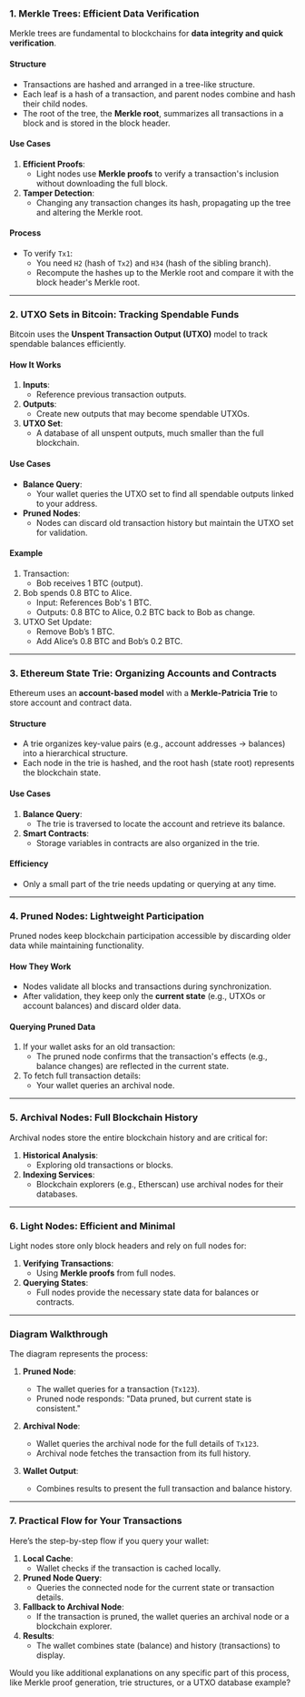 ### **1. Merkle Trees: Efficient Data Verification**

Merkle trees are fundamental to blockchains for **data integrity and quick verification**.

#### **Structure**

- Transactions are hashed and arranged in a tree-like structure.
- Each leaf is a hash of a transaction, and parent nodes combine and hash their child nodes.
- The root of the tree, the **Merkle root**, summarizes all transactions in a block and is stored in the block header.

#### **Use Cases**

1. **Efficient Proofs**:
    - Light nodes use **Merkle proofs** to verify a transaction's inclusion without downloading the full block.
2. **Tamper Detection**:
    - Changing any transaction changes its hash, propagating up the tree and altering the Merkle root.

#### **Process**

- To verify `Tx1`:
    - You need `H2` (hash of `Tx2`) and `H34` (hash of the sibling branch).
    - Recompute the hashes up to the Merkle root and compare it with the block header's Merkle root.

---

### **2. UTXO Sets in Bitcoin: Tracking Spendable Funds**

Bitcoin uses the **Unspent Transaction Output (UTXO)** model to track spendable balances efficiently.

#### **How It Works**

1. **Inputs**:
    - Reference previous transaction outputs.
2. **Outputs**:
    - Create new outputs that may become spendable UTXOs.
3. **UTXO Set**:
    - A database of all unspent outputs, much smaller than the full blockchain.

#### **Use Cases**

- **Balance Query**:
    - Your wallet queries the UTXO set to find all spendable outputs linked to your address.
- **Pruned Nodes**:
    - Nodes can discard old transaction history but maintain the UTXO set for validation.

#### **Example**

1. Transaction:
    - Bob receives 1 BTC (output).
2. Bob spends 0.8 BTC to Alice.
    - Input: References Bob's 1 BTC.
    - Outputs: 0.8 BTC to Alice, 0.2 BTC back to Bob as change.
3. UTXO Set Update:
    - Remove Bob’s 1 BTC.
    - Add Alice’s 0.8 BTC and Bob’s 0.2 BTC.

---

### **3. Ethereum State Trie: Organizing Accounts and Contracts**

Ethereum uses an **account-based model** with a **Merkle-Patricia Trie** to store account and contract data.

#### **Structure**

- A trie organizes key-value pairs (e.g., account addresses → balances) into a hierarchical structure.
- Each node in the trie is hashed, and the root hash (state root) represents the blockchain state.

#### **Use Cases**

1. **Balance Query**:
    - The trie is traversed to locate the account and retrieve its balance.
2. **Smart Contracts**:
    - Storage variables in contracts are also organized in the trie.

#### **Efficiency**

- Only a small part of the trie needs updating or querying at any time.

---

### **4. Pruned Nodes: Lightweight Participation**

Pruned nodes keep blockchain participation accessible by discarding older data while maintaining functionality.

#### **How They Work**

- Nodes validate all blocks and transactions during synchronization.
- After validation, they keep only the **current state** (e.g., UTXOs or account balances) and discard older data.

#### **Querying Pruned Data**

1. If your wallet asks for an old transaction:
    - The pruned node confirms that the transaction's effects (e.g., balance changes) are reflected in the current state.
2. To fetch full transaction details:
    - Your wallet queries an archival node.

---

### **5. Archival Nodes: Full Blockchain History**

Archival nodes store the entire blockchain history and are critical for:

1. **Historical Analysis**:
    - Exploring old transactions or blocks.
2. **Indexing Services**:
    - Blockchain explorers (e.g., Etherscan) use archival nodes for their databases.

---

### **6. Light Nodes: Efficient and Minimal**

Light nodes store only block headers and rely on full nodes for:

1. **Verifying Transactions**:
    - Using **Merkle proofs** from full nodes.
2. **Querying States**:
    - Full nodes provide the necessary state data for balances or contracts.

---

### **Diagram Walkthrough**

The diagram represents the process:

1. **Pruned Node**:
    
    - The wallet queries for a transaction (`Tx123`).
    - Pruned node responds: "Data pruned, but current state is consistent."
2. **Archival Node**:
    
    - Wallet queries the archival node for the full details of `Tx123`.
    - Archival node fetches the transaction from its full history.
3. **Wallet Output**:
    
    - Combines results to present the full transaction and balance history.

---

### **7. Practical Flow for Your Transactions**

Here’s the step-by-step flow if you query your wallet:

1. **Local Cache**:
    - Wallet checks if the transaction is cached locally.
2. **Pruned Node Query**:
    - Queries the connected node for the current state or transaction details.
3. **Fallback to Archival Node**:
    - If the transaction is pruned, the wallet queries an archival node or a blockchain explorer.
4. **Results**:
    - The wallet combines state (balance) and history (transactions) to display.

Would you like additional explanations on any specific part of this process, like Merkle proof generation, trie structures, or a UTXO database example?